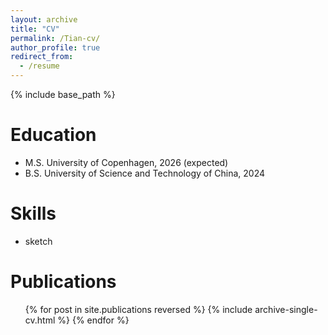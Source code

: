 ```yaml
---
layout: archive
title: "CV"
permalink: /Tian-cv/
author_profile: true
redirect_from:
  - /resume
---
```


{% include base_path %}

Education
======
* M.S. University of Copenhagen, 2026 (expected)
* B.S. University of Science and Technology of China, 2024
  
Skills
======
* sketch

Publications
======
  <ul>{% for post in site.publications reversed %}
    {% include archive-single-cv.html %}
  {% endfor %}</ul>
  
